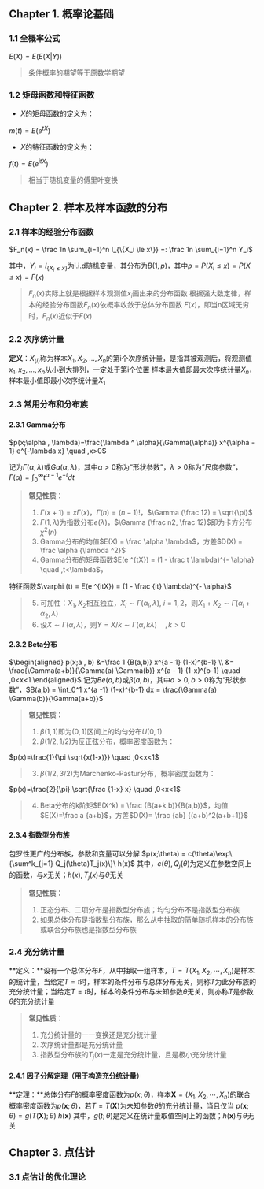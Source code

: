 ## Chapter 1. 概率论基础
### 1.1 全概率公式
$E(X) = E(E(X|Y))$
> 条件概率的期望等于原数学期望

### 1.2 矩母函数和特征函数

- $X$的矩母函数的定义为：

$m(t) = E(e^{tX})$

- $X$的特征函数的定义为：

$f(t) = E(e^{itX})$
> 相当于随机变量的傅里叶变换

## Chapter 2. 样本及样本函数的分布
### 2.1 样本的经验分布函数

$F_n(x) = \frac 1n \sum_{i=1}^n I_{\{X_i \le x\}} =: \frac 1n \sum_{i=1}^n Y_i$

其中，$Y_i = I_{\{X_i \le x\}}$为i.i.d随机变量，其分布为$B(1,p)$，其中$p = P(X_i \le x) = P(X \le x) = F(x)$

> $F_n(x)$实际上就是根据样本观测值$x_i$画出来的分布函数
> 根据强大数定律，样本的经验分布函数$F_n(x)$依概率收敛于总体分布函数 $F(x)$，即当n区域无穷时，$F_n(x)$近似于$F(x)$

### 2.2 次序统计量
**定义**：$X_{(i)}$称为样本$X_1,X_2, \ldots ,X_n$的第i个次序统计量，是指其被观测后，将观测值$x_1,x_2, \ldots ,x_n$从小到大排列，一定处于第i个位置
样本最大值即最大次序统计量$X_{n}$，样本最小值即最小次序统计量$X_1$
### 2.3 常用分布和分布族
#### 2.3.1 Gamma分布
$p(x;\alpha , \lambda)=\frac{\lambda ^ \alpha}{\Gamma(\alpha)} x^{\alpha - 1} e^{-\lambda x} \quad ,x>0$

记为$\Gamma (\alpha, \lambda)$或$Ga(\alpha, \lambda)$，其中$\alpha > 0$称为“形状参数”，$\lambda > 0$称为”尺度参数“，$\Gamma (\alpha) = \int_0^\infty t^{\alpha -1} e^{-t} dt$

> **常见性质**：
> 1. $\Gamma (x+1) = x \Gamma(x)$，$\Gamma (n) = (n-1)!$，$\Gamma (\frac 12) = \sqrt{\pi}$
> 2. $\Gamma (1, \lambda)$为指数分布$e(\lambda)$，$\Gamma (\frac n2, \frac 12)$即为卡方分布$\chi ^2(n)$
> 3. Gamma分布的均值$E(X) = \frac \alpha \lambda$，方差$D(X) = \frac \alpha {\lambda ^2}$
> 4. Gamma分布的矩母函数$E(e ^{tX}) = (1 - \frac t \lambda)^{- \alpha} \quad ,t<\lambda$，
> 
特征函数$\varphi (t) = E(e ^{itX}) = (1 - \frac {it} \lambda)^{- \alpha}$
> 5. 可加性：$X_1, X_2$相互独立，$X_i \sim \Gamma(\alpha _i, \lambda), \ i=1,2$，则$X_1 + X_2 \sim \Gamma(\alpha _i + \alpha _2, \lambda)$
> 6. 设$X \sim \Gamma(\alpha, \lambda)$，则$Y = X/k \sim \Gamma(\alpha, k\lambda)\quad ,k>0$

#### 2.3.2 Beta分布
$\begin{aligned} p(x;a , b) &=\frac 1 {B(a,b)} x^{a - 1} (1-x)^{b-1} \\ 
&= \frac{\Gamma(a+b)}{\Gamma(a) \Gamma(b)} x^{a - 1} (1-x)^{b-1} \quad ,0<x<1 \end{aligned}$
记为$Be(a, b)$或$\beta(a,b)$，其中$a> 0, b>0$称为“形状参数”，$B(a,b) = \int_0^1 x^{a -1} (1-x)^{b-1} dx = \frac{\Gamma(a) \Gamma(b)}{\Gamma(a+b)}$
> **常见性质：**
> 1. $\beta (1,1)$即为$(0,1)$区间上的均匀分布$U(0,1)$
> 2. $\beta (1/2,1/2)$为反正弦分布，概率密度函数为：
> 
$p(x)=\frac{1}{\pi \sqrt{x(1-x)}} \quad ,0<x<1$
> 3. $\beta (1/2,3/2)$为Marchenko-Pastur分布，概率密度函数为：
> 
$p(x)=\frac{2}{\pi} \sqrt{\frac {1-x} x} \quad ,0<x<1$
> 4. Beta分布的k阶矩$E(X^k) = \frac {B(a+k,b)}{B(a,b)}$，均值$E(X)=\frac a {a+b}$，方差$D(X)= \frac {ab} {(a+b)^2(a+b+1)}$

#### 2.3.4 指数型分布族
包罗性更广的分布族，参数和变量可以分解
$p(x;\theta) = c(\theta)\exp\{\sum^k_{j=1} Q_j(\theta)T_j(x)\}\ h(x)$
其中，$c(\theta),Q_j(\theta)$为定义在参数空间上的函数，与$x$无关；$h(x),T_j(x)$与$\theta$无关
> **常见性质：**
> 1. 正态分布、二项分布是指数型分布族；均匀分布不是指数型分布族
> 2. 如果总体分布是指数型分布族，那么从中抽取的简单随机样本的分布族或联合分布族也是指数型分布族

### 2.4 充分统计量
**定义：**设有一个总体分布$F$，从中抽取一组样本，$T = T(X_1,X_2,\cdots,X_n )$是样本的统计量，当给定$T=t$时，样本的条件分布与总体分布无关，则称$T$为此分布族的充分统计量；当给定$T=t$时，样本的条件分布与未知参数$\theta$无关，则亦称$T$是参数$\theta$的充分统计量
> **常见性质：**
> 1. 充分统计量的一一变换还是充分统计量
> 2. 次序统计量都是充分统计量
> 3. 指数型分布族的$T_j(x)$一定是充分统计量，且是极小充分统计量 

#### 2.4.1 因子分解定理（用于构造充分统计量）
**定理：**总体分布$F$的概率密度函数为$p(x;\theta)$，样本$\mathbf{X}=(X_1,X_2,\cdots,X_n)$的联合概率密度函数为$p(\mathbf{x};\theta)$，若$T=T(\mathbf{X})$为未知参数$\theta$的充分统计量，当且仅当
$p(\mathbf{x};\theta) = g(T(\mathbf{X}); \theta)\ h(\mathbf{x})$
其中，$g(t; \theta)$是定义在统计量取值空间上的函数；$h(\mathbf{x})$与$\theta$无关
## Chapter 3. 点估计
### 3.1 点估计的优化理论
